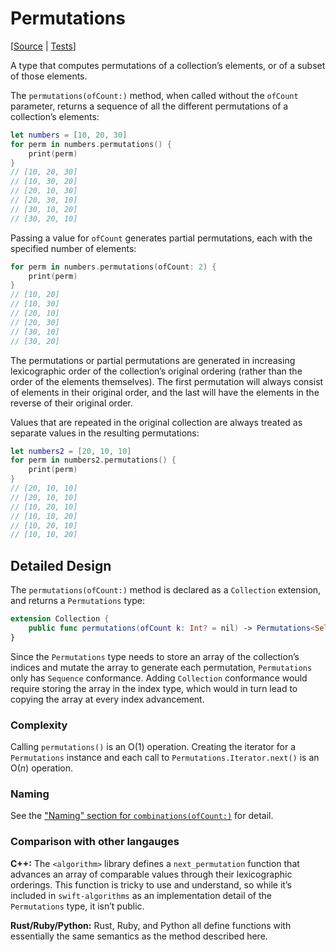 # Permutations

[[Source](https://github.com/apple/swift-algorithms/blob/main/Sources/Algorithms/Permutations.swift) | 
 [Tests](https://github.com/apple/swift-algorithms/blob/main/Tests/SwiftAlgorithmsTests/PermutationsTests.swift)]

A type that computes permutations of a collection’s elements, or of a subset of
those elements.

The `permutations(ofCount:)` method, when called without the `ofCount`
parameter, returns a sequence of all the different permutations of a
collection’s elements:

```swift
let numbers = [10, 20, 30]
for perm in numbers.permutations() {
    print(perm)
}
// [10, 20, 30]
// [10, 30, 20]
// [20, 10, 30]
// [20, 30, 10]
// [30, 10, 20]
// [30, 20, 10]
```

Passing a value for `ofCount` generates partial permutations, each with the
specified number of elements:

```swift
for perm in numbers.permutations(ofCount: 2) {
    print(perm)
}
// [10, 20]
// [10, 30]
// [20, 10]
// [20, 30]
// [30, 10]
// [30, 20]
```

The permutations or partial permutations are generated in increasing
lexicographic order of the collection’s original ordering (rather than the order
of the elements themselves). The first permutation will always consist of
elements in their original order, and the last will have the elements in the
reverse of their original order.

Values that are repeated in the original collection are always treated as
separate values in the resulting permutations:

```swift
let numbers2 = [20, 10, 10]
for perm in numbers2.permutations() {
    print(perm)
}
// [20, 10, 10]
// [20, 10, 10]
// [10, 20, 10]
// [10, 10, 20]
// [10, 20, 10]
// [10, 10, 20]
```

## Detailed Design

The `permutations(ofCount:)` method is declared as a `Collection` extension,
and returns a `Permutations` type:

```swift
extension Collection {
    public func permutations(ofCount k: Int? = nil) -> Permutations<Self>
}
```

Since the `Permutations` type needs to store an array of the collection’s
indices and mutate the array to generate each permutation, `Permutations` only
has `Sequence` conformance. Adding `Collection` conformance would require
storing the array in the index type, which would in turn lead to copying the
array at every index advancement.

### Complexity

Calling `permutations()` is an O(1) operation. Creating the iterator for a
`Permutations` instance and each call to `Permutations.Iterator.next()` is an
O(_n_) operation.

### Naming

See the ["Naming" section for `combinations(ofCount:)`](Combinations.md#naming) for detail.

### Comparison with other langauges

**C++:** The `<algorithm>` library defines a `next_permutation` function that
advances an array of comparable values through their lexicographic orderings.
This function is tricky to use and understand, so while it’s included in
`swift-algorithms` as an implementation detail of the `Permutations` type, it
isn’t public.

**Rust/Ruby/Python:** Rust, Ruby, and Python all define functions with
essentially the same semantics as the method described here.
